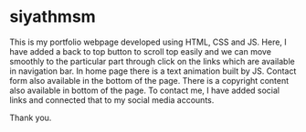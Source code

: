 # siyathmsm

This is my portfolio webpage developed using HTML, CSS and JS. Here, I have added a back to top button to scroll top easily and we can move smoothly to the particular part through click on the links which are available in navigation bar. In home page there is a text animation built by JS. Contact form also available in the bottom of the page. There is a copyright content also available in bottom of the page. To contact me, I have added social links and connected that to my social media accounts.

Thank you.
